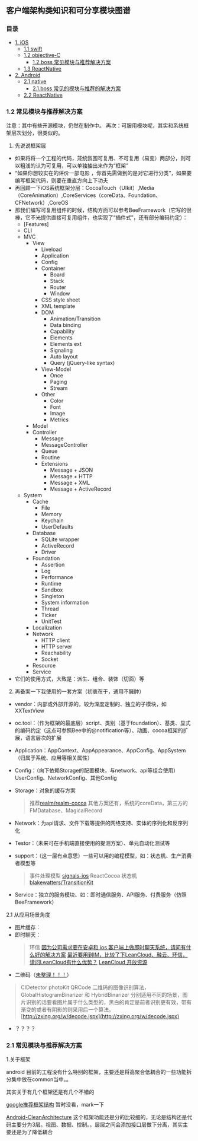 ## 客户端架构类知识和可分享模块图谱

### 目录
* [1. iOS](#1)
  * [1.1 swift](#1.1)
  * [1.2 objective-C](#1.2)
    * [1.2.boss 常见模块与推荐解决方案](#1.2.boss)
  * [1.3 ReactNative](#1.3)
* [2. Android](#2)
  * [2.1 native](#2.1)
    * [2.1.boss 常见的模块与推荐的解决方案](#2.1.boss)
  * [2.2 ReactNative](#2.2)



<h3 id="1.2.boss">1.2 常见模块与推荐解决方案</h3>

注意：其中有些开源模块，仍然在制作中。
再次：可服用模块呢，其实和系统框架层次划分，很类似的。

1. 先说说框架层
  * 如果将将一个工程的代码，笼统氛围可复用、不可复用（易变）两部分，则可以粗浅的认为可复用，可以单独抽出来作为“框架”
  * “如果你想较实在的评价一部电影 ，你首先需做到的是对它进行分类”，如果要编写框架代码，则要在垂直方向上下功夫
  * 再回顾一下iOS系统框架分层：CocoaTouch（UIkit）,Media（CoreAnimation）,CoreServices（coreData、Foundation、CFNetwork）,CoreOS
  * 那我们编写可复用组件的时候，结构方面可以参考BeeFramework（它写的很棒，它不光提供直接可复用组件，也实现了“插件式”，还有部分编码约定）：
    - [Features]
    - CLI
    - MVC
      - View
        - Liveload
        - Application
        - Config
        - Container
          - Board
          - Stack
          - Router
          - Window
        - CSS style sheet
        - XML template
        - DOM
          - Animation/Transition
          - Data binding
          - Capability
          - Elements
          - Elements ext
          - Signaling
          - Auto layout
          - Query (jQuery-like syntax)
        - View-Model
          - Once
          - Paging
          - Stream
        - Other
          - Color
          - Font
          - Image
          - Metrics
      - Model
      - Controller
        - Message
        - MessageController
        - Queue
        - Routine
        - Extensions
          - Message + JSON
          - Message + HTTP
          - Message + XML
          - Message + ActiveRecord
    - System
      - Cache
        - File
        - Memory
        - Keychain
        - UserDefaults
      - Database
        - SQLite wrapper
        - ActiveRecord
        - Driver
      - Foundation
        - Assertion
        - Log
        - Performance
        - Runtime
        - Sandbox
        - Singleton
        - System information
        - Thread
        - Ticker
        - UnitTest
      - Localization
      - Network
        - HTTP client
        - HTTP server
        - Reachability
        - Socket
      - Resource
      - Service
  * 它们的使用方式，大致是：派生、组合、装饰（切面）等

2. 再备案一下我使用的一套方案（初衷在于，通用不臃肿）
  * vendor：内部或外部开源的，较为深度定制的、独立的子模块，如XXTextView
  * oc.tool：（作为框架的最底层）script、类别（基于foundation）、基类、显式的编码约定（这点可参照Bee中的@notification等）、动画、cocoa框架的扩展，语言层次的扩展
  * Application：AppContext、AppAppearance、AppConfig、AppSystem（归属于系统、应用等相关属性）
  * Config：（向下依赖Storage的配置模块，与network、api等组合使用）UserConfig、NetworkConfig、其他Config
  * Storage：对象的缓存方案
    > 推荐[realm/realm-cocoa](https://github.com/realm/realm-cocoa)
    > 其他方案还有，系统的coreData，第三方的FMDatabase、MagicalRecord

  * Network：为api请求、文件下载等提供的网络支持、实体的序列化和反序列化
  * Testor：（未来可在手机端直接使用的提测方案）、单元自动化测试等
  * support：（这一层有点意思）一些可以用的编程模型，如：状态机、生产消费者模型等
    > 事件处理模型 [signals-ios](https://github.com/uber/signals-ios)
    > ReactCocoa
    > 状态机[blakewatters/TransitionKit](https://github.com/blakewatters/TransitionKit)

  * Service：独立的服务模块、如：即时通信服务、API服务、付费服务（仿照BeeFramework）

2.1 从应用场景角度
  * 图片缓存：
  * 即时聊天：
    > 环信
    > [因为公司需求要在安卓和 ios 客户端上做即时聊天系统，请问有什么好的解决方案](http://www.v2ex.com/t/125584)
    > [最近要用到IM，比较了下LeanCloud、融云、环信，请问LeanCloud有什么优势？](http://www.zhihu.com/question/26779860)
    > [LeanCloud 开放资源](https://open.leancloud.cn)
  * 二维码（[未整理！！！](http://www.v2ex.com/t/253312#reply14)）
   > CIDetector
   > photoKit
   > QRCode
   > 二维码的图像识别算法， GlobalHistogramBinarizer 和 HybridBinarizer 分别适用不同的场景，图片识别的话要看图片属于什么类型的，黑白的肯定是前者识别更有效，带有渐变的或者有阴影的则采用后一个算法。
   > [http://zxing.org/w/decode.jspx](http://zxing.org/w/decode.jspx)
  * ？？？？

<h3 id="2.1.boss">2.1 常见模块与推荐解决方案</h3>

1.关于框架

android 目前的工程没有什么特别的框架，主要还是将高聚合低耦合的一些功能拆分集中放在common当中。。

其实关于有几个框架还是有几个不错的

[google推荐框架结构](https://github.com/google/iosched) 暂时没看，mark一下

[Android-CleanArchitecture](https://github.com/android10/Android-CleanArchitecture)
这个框架功能还是分的比较细的，无论是结构还是代码主要分为3层。视图、数据、控制。。层层之间会添加接口层做下分离，其实主要还是为了降低耦合
